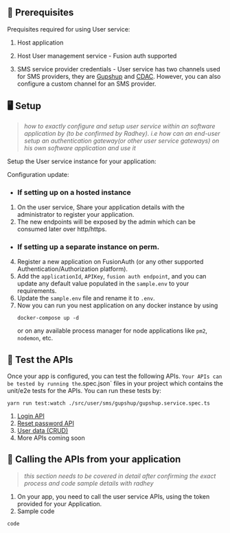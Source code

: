 ## 📕 Prerequisites

Prequisites required for using User service:

1. Host application

2. Host User management service - Fusion auth supported

3. SMS service provider credentials - User service has two channels used for SMS providers, they are [Gupshup](/src/user/sms/gupshup/) and [CDAC](/src/user/sms/cdac/). However, you can also configure a custom channel for an SMS provider.

## 🖥️ Setup

>*how to exactly configure and setup user service within an software application by (to be confirmed by Radhey). i.e how can an end-user setup an authentication gateway(or other user service gateways) on his own software application and use it*

Setup the User service instance for your application:

Configuration update:
- ### If setting up on a hosted instance
1. On the user service, Share your application details with the administrator to register your application.
2. The new endpoints will be exposed by the admin which can be consumed later over http/https.
- ### If setting up a separate instance on perm.
4. Register a new application on FusionAuth (or any other supported Authentication/Authorization platform).
5. Add the `applicationId`, `APIKey`, `fusion auth endpoint`, and you can update any default value populated in the `sample.env` to your requirements.
6. Update the `sample.env` file and rename it to `.env`.
7. Now you can run you nest application on any docker instance by using 
    ```shell
    docker-compose up -d
    ```
    or on any available process manager for node applications like `pm2`, `nodemon`, etc.

## 🔨 Test the APIs

Once your app is configured, you can test the following APIs.
` Your APIs can be tested by running the `.spec.json` files in your project which contains the unit/e2e tests for the APIs.
You can run these tests by:
```shell
yarn run test:watch ./src/user/sms/gupshup/gupshup.service.spec.ts
```

1. [Login API](/src/admin/fusionauth/)
2. [Reset password API](/src/user/sms/)
3. [User data (CRUD)](/src/user/user-db/)
4. More APIs coming soon

## 📲 Calling the APIs from your application

>*this section needs to be covered in detail after confirming the exact process and code sample details with radhey*

1. On your app, you need to call the user service APIs, using the token provided for your Application.
2. Sample code 

```ts
code
```
